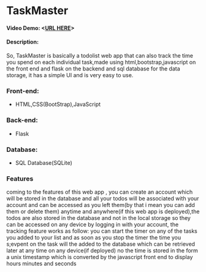 # TaskMaster
#### Video Demo:  <[URL HERE](https://youtu.be/XEamtXnFh60)>
#### Description:
So, TaskMaster is basically a todolist web app that can also track the time you spend on each individual task,made using html,bootstrap,javascript on the front end and flask on the backend and sql database for the data storage, it has a simple UI and is very easy to use.

### Front-end:
 - HTML,CSS(BootStrap),JavaScript
### Back-end:
 - Flask
### Database:
 - SQL Database(SQLite)

### Features
coming to the features of this web app , you can create an account which will be stored in the database and all your todos will be associated with your account and can be accessed as you left them(by that i mean you can add them or delete them) anytime and anywhere(if this web app is deployed),the todos are also stored in the database and not in the local storage so they can be accessed on any device by logging in with your account, the tracking feature works as follow: you can start the timer on any of the tasks you added to your list and as soon as you stop the timer the time you s;evpent on the task will the added to the database which can be retrieved later at any time on any device(if deployed) no the time is stored in the form a unix timestamp which is converted by the javascript front end to display hours minutes and seconds
